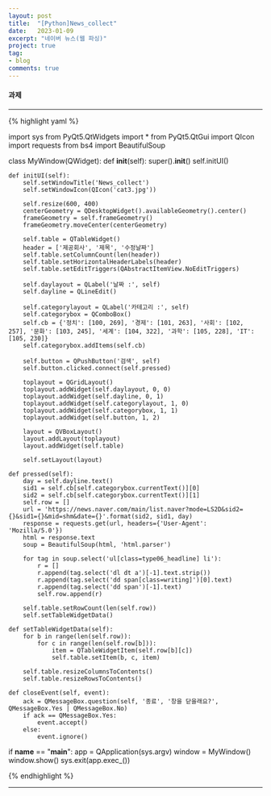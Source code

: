```yaml
---
layout: post
title:  "[Python]News_collect"
date:   2023-01-09
excerpt: "네이버 뉴스(웹 파싱)"
project: true
tag:
- blog
comments: true
---
```


#### 과제

---

{% highlight yaml %}

import sys
from PyQt5.QtWidgets import *
from PyQt5.QtGui import QIcon
import requests
from bs4 import BeautifulSoup

class MyWindow(QWidget):
    def __init__(self):
        super().__init__()
        self.initUI()

    def initUI(self):
        self.setWindowTitle('News_collect')
        self.setWindowIcon(QIcon('cat3.jpg'))

        self.resize(600, 400)
        centerGeometry = QDesktopWidget().availableGeometry().center()
        frameGeometry = self.frameGeometry()
        frameGeometry.moveCenter(centerGeometry)

        self.table = QTableWidget()
        header = ['제공회사', '제목', '수정날짜']
        self.table.setColumnCount(len(header))
        self.table.setHorizontalHeaderLabels(header)
        self.table.setEditTriggers(QAbstractItemView.NoEditTriggers)

        self.daylayout = QLabel('날짜 :', self)
        self.dayline = QLineEdit()

        self.categorylayout = QLabel('카테고리 :', self)
        self.categorybox = QComboBox()
        self.cb = {'정치': [100, 269], '경제': [101, 263], '사회': [102, 257], '문화': [103, 245], '세계': [104, 322], '과학': [105, 228], 'IT': [105, 230]}
        self.categorybox.addItems(self.cb)

        self.button = QPushButton('검색', self)
        self.button.clicked.connect(self.pressed)

        toplayout = QGridLayout()
        toplayout.addWidget(self.daylayout, 0, 0)
        toplayout.addWidget(self.dayline, 0, 1)
        toplayout.addWidget(self.categorylayout, 1, 0)
        toplayout.addWidget(self.categorybox, 1, 1)
        toplayout.addWidget(self.button, 1, 2)

        layout = QVBoxLayout()
        layout.addLayout(toplayout)
        layout.addWidget(self.table)

        self.setLayout(layout)

    def pressed(self):
        day = self.dayline.text()
        sid1 = self.cb[self.categorybox.currentText()][0]
        sid2 = self.cb[self.categorybox.currentText()][1]
        self.row = []
        url = 'https://news.naver.com/main/list.naver?mode=LS2D&sid2={}&sid1={}&mid=shm&date={}'.format(sid2, sid1, day)
        response = requests.get(url, headers={'User-Agent': 'Mozilla/5.0'})
        html = response.text
        soup = BeautifulSoup(html, 'html.parser')

        for tag in soup.select('ul[class=type06_headline] li'):
            r = []
            r.append(tag.select('dl dt a')[-1].text.strip())
            r.append(tag.select('dd span[class=writing]')[0].text)
            r.append(tag.select('dd span')[-1].text)
            self.row.append(r)

        self.table.setRowCount(len(self.row))
        self.setTableWidgetData()

    def setTableWidgetData(self):
        for b in range(len(self.row)):
            for c in range(len(self.row[b])):
                item = QTableWidgetItem(self.row[b][c])
                self.table.setItem(b, c, item)

        self.table.resizeColumnsToContents()
        self.table.resizeRowsToContents()

    def closeEvent(self, event):
        ack = QMessageBox.question(self, '종료', '창을 닫을래요?', QMessageBox.Yes | QMessageBox.No)
        if ack == QMessageBox.Yes:
            event.accept()
        else:
            event.ignore()

if __name__ == "__main__":
    app = QApplication(sys.argv)
    window = MyWindow()
    window.show()
    sys.exit(app.exec_())

{% endhighlight %}

---
